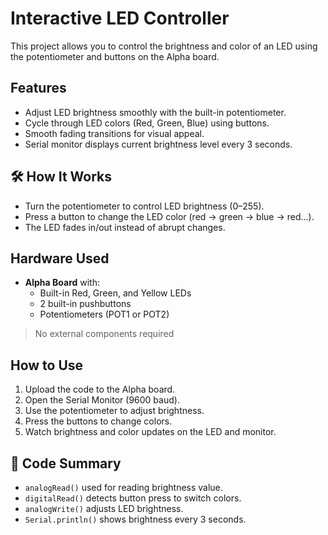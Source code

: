 # Interactive LED Controller

This project allows you to control the brightness and color of an LED using the potentiometer and buttons on the Alpha board.

##  Features
-  Adjust LED brightness smoothly with the built-in potentiometer.
-  Cycle through LED colors (Red, Green, Blue) using buttons.
-  Smooth fading transitions for visual appeal.
-  Serial monitor displays current brightness level every 3 seconds.

## 🛠️ How It Works
- Turn the potentiometer to control LED brightness (0–255).
- Press a button to change the LED color (red → green → blue → red...).
- The LED fades in/out instead of abrupt changes.

##  Hardware Used
- **Alpha Board** with:
  - Built-in Red, Green, and Yellow LEDs
  - 2 built-in pushbuttons
  - Potentiometers (POT1 or POT2)

>  No external components required

## How to Use
1. Upload the code to the Alpha board.
2. Open the Serial Monitor (9600 baud).
3. Use the potentiometer to adjust brightness.
4. Press the buttons to change colors.
5. Watch brightness and color updates on the LED and monitor.

## 📄 Code Summary
- `analogRead()` used for reading brightness value.
- `digitalRead()` detects button press to switch colors.
- `analogWrite()` adjusts LED brightness.
- `Serial.println()` shows brightness every 3 seconds.


